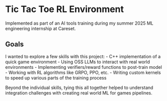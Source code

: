 # Tic Tac Toe RL Environment 

Implemented as part of an AI tools training during my summer 2025 ML engineering internship at Careset.

## Goals

I wanted to explore a few skills with this project:
    - C++ implementation of a quick game environment
    - Using OSS LLMs to interact with real world environments
    - Implementing verifiers/reward functions to post-train model
    - Working with RL algorithms like GRPO, PPO, etc.
    - Writing custom kernels to speed up various parts of the training process

Beyond the individual skills, tying this all together helped to understand integration challenges with creating real world ML for games pipelines.